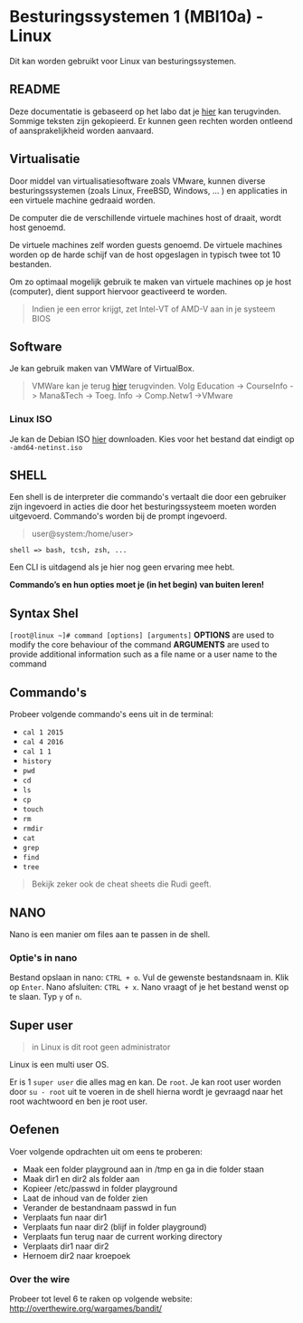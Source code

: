 # Besturingssystemen 1 (MBI10a) - Linux
Dit kan worden gebruikt voor Linux van besturingssystemen.
## README
Deze documentatie is gebaseerd op het labo dat je [hier](https://github.com/swenr/operating-systems/tree/master/1_Linux) kan terugvinden. Sommige teksten zijn gekopieerd. Er kunnen geen rechten worden ontleend of aansprakelijkheid worden aanvaard.

## Virtualisatie
Door middel van virtualisatiesoftware  zoals VMware, kunnen diverse besturingssystemen (zoals Linux, FreeBSD, Windows, ... ) en  applicaties in een  virtuele machine gedraaid  worden.

De computer die de verschillende  virtuele machines host of draait, wordt  host  genoemd.

De virtuele machines zelf  worden  guests  genoemd. De virtuele machines worden op de harde  schijf van de host opgeslagen in typisch twee tot 10 bestanden.

Om zo optimaal  mogelijk  gebruik  te  maken van virtuele machines op je host (computer), dient support hiervoor  geactiveerd  te  worden.

>Indien je een error krijgt, zet Intel-VT of AMD-V aan in je systeem BIOS

## Software
Je kan gebruik maken van VMWare of VirtualBox.
>VMWare kan je terug [hier](https://webfiles.ucll.be/)  terugvinden.
>Volg Education -> CourseInfo -> Mana&Tech -> Toeg. Info -> Comp.Netw1 ->VMware

### Linux ISO
Je kan de Debian ISO [hier](https://cdimage.debian.org/debian-cd/current/amd64/iso-cd/) downloaden.
Kies voor het bestand dat eindigt op `-amd64-netinst.iso`

## SHELL
Een shell is de interpreter die commando's vertaalt die door een gebruiker zijn ingevoerd in acties die door het besturingssysteem moeten worden uitgevoerd. Commando's worden bij de prompt ingevoerd.
>user@system:/home/user>

`shell => bash, tcsh, zsh, ...`

Een CLI is uitdagend als je hier nog geen ervaring mee hebt.

 **Commando’s en hun opties moet je (in het begin) van buiten leren!**
 
## Syntax Shel
`[root@linux ~]# command [options] [arguments]`
**OPTIONS**
are used  to  modify  the  core  behaviour of the  command
**ARGUMENTS**
are used  to  provide  additional information such as a file name or a user name to  the  command

## Commando's
Probeer volgende commando's eens uit in de terminal:
- `cal 1 2015`
- `cal 4 2016`
- `cal 1 1`
- `history`
- `pwd`
- `cd`
- `ls`
- `cp`
- `touch`
- `rm`
- `rmdir`
- `cat`
- `grep`
- `find`
- `tree`
> Bekijk zeker ook de cheat sheets die Rudi geeft.
## NANO
Nano is een manier om files aan te passen in de shell.
### Optie's in nano
Bestand opslaan in nano:  `CTRL + o`.
Vul de gewenste bestandsnaam in.
Klik op `Enter`.
Nano afsluiten: `CTRL + x`.
Nano vraagt of je het bestand wenst op te slaan.
Typ `y` of `n`.
## Super user
> in Linux is dit root geen administrator

Linux is een multi user OS.

Er is 1 `super user` die alles mag en kan. De `root`.
Je kan root user worden door `su - root` uit te voeren in de shell hierna wordt je gevraagd naar het root wachtwoord en ben je root user.

## Oefenen
Voer volgende opdrachten uit om eens te proberen:
- Maak een folder playground aan in /tmp en ga in die folder staan
- Maak dir1 en dir2 als folder aan
- Kopieer /etc/passwd in folder playground
- Laat de inhoud van de folder zien
- Verander de bestandnaam passwd in fun
- Verplaats fun naar dir1
- Verplaats fun naar dir2 (blijf in folder playground)
- Verplaats fun terug naar de current working directory
- Verplaats dir1 naar dir2
- Hernoem dir2 naar kroepoek

### Over the wire
Probeer tot level 6 te raken op volgende website: http://overthewire.org/wargames/bandit/
<!--stackedit_data:
eyJoaXN0b3J5IjpbNzIxODQxODU4XX0=
-->